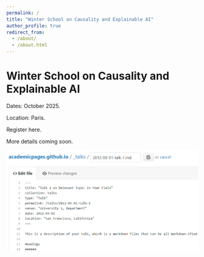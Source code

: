 ```yaml
---
permalink: /
title: "Winter School on Causality and Explainable AI"
author_profile: true
redirect_from: 
  - /about/
  - /about.html
---
```


Winter School on Causality and Explainable AI
======
 
Dates: October 2025.

Location: Paris.

Register here.

More details coming soon.

![Editing a markdown file for a talk](/images/editing-talk.png)
